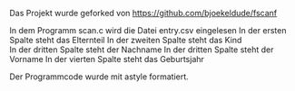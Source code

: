 Das Projekt wurde geforked von https://github.com/bjoekeldude/fscanf

In dem Programm scan.c wird die Datei entry.csv eingelesen
In der ersten Spalte steht das Elternteil
In der zweiten Spalte steht das Kind  
In der dritten Spalte steht der Nachname
In der dritten Spalte steht der Vorname
In der vierten Spalte steht das Geburtsjahr

Der Programmcode wurde mit astyle formatiert.
